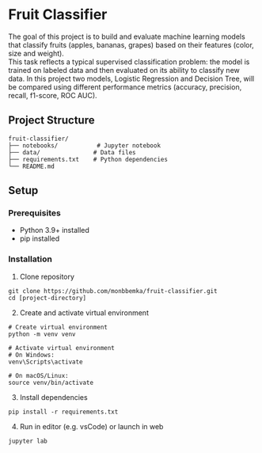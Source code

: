 # Fruit Classifier

The goal of this project is to build and evaluate machine learning models that classify fruits (apples, bananas, grapes) based on their features (color, size and weight).  
This task reflects a typical supervised classification problem: the model is trained on labeled data and then evaluated on its ability to classify new data. In this project two models, Logistic Regression and Decision Tree, will be compared using different performance metrics (accuracy, precision, recall, f1-score, ROC AUC).



## Project Structure
```
fruit-classifier/
├── notebooks/           # Jupyter notebook
├── data/               # Data files
├── requirements.txt    # Python dependencies
└── README.md   
```
## Setup

### Prerequisites
- Python 3.9+ installed
- pip installed

### Installation

1. Clone repository
```
git clone https://github.com/monbbemka/fruit-classifier.git
cd [project-directory]
```
2. Create and activate virtual environment
```
# Create virtual environment
python -m venv venv

# Activate virtual environment
# On Windows:
venv\Scripts\activate

# On macOS/Linux:
source venv/bin/activate
```

3. Install dependencies
```
pip install -r requirements.txt
```
4. Run in editor (e.g. vsCode) or launch in web
```
jupyter lab
```


